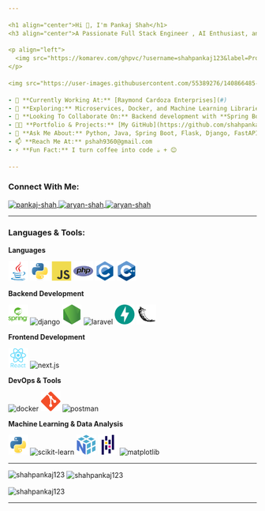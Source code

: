 ```yaml
---

<h1 align="center">Hi 👋, I'm Pankaj Shah</h1>
<h3 align="center">A Passionate Full Stack Engineer , AI Enthusiast, and Web Scraping Expert from Nepal</h3>

<p align="left">
  <img src="https://komarev.com/ghpvc/?username=shahpankaj123&label=Profile%20views&color=0e75b6&style=flat" alt="shahpankaj123" />
</p>

<img src="https://user-images.githubusercontent.com/55389276/140866485-8fb1c876-9a8f-4d6a-98dc-08c4981eaf70.gif" align="right" width="350" />

- 🔭 **Currently Working At:** [Raymond Cardoza Enterprises](#)  
- 🌱 **Exploring:** Microservices, Docker, and Machine Learning Libraries  
- 👯 **Looking To Collaborate On:** Backend development with **Spring Boot**, **Django**, **FastAPI**, or **Node.js**  
- 👨‍💻 **Portfolio & Projects:** [My GitHub](https://github.com/shahpankaj123)  
- 💬 **Ask Me About:** Python, Java, Spring Boot, Flask, Django, FastAPI, Web Scraping, and ML Libraries  
- 📫 **Reach Me At:** pshah9360@gmail.com  
- ⚡ **Fun Fact:** I turn coffee into code ☕ + 😊  

---
```


<h3 align="left">Connect With Me:</h3>
<p align="left">
  <a href="https://linkedin.com/in/pankaj-shah" target="blank">
    <img align="center" src="https://raw.githubusercontent.com/rahuldkjain/github-profile-readme-generator/master/src/images/icons/Social/linked-in-alt.svg" alt="pankaj-shah" height="30" width="40" />
  </a>
  <a href="https://fb.com/aryan-shah" target="blank">
    <img align="center" src="https://raw.githubusercontent.com/rahuldkjain/github-profile-readme-generator/master/src/images/icons/Social/facebook.svg" alt="aryan-shah" height="30" width="40" />
  </a>
  <a href="https://instagram.com/aryan-shah" target="blank">
    <img align="center" src="https://raw.githubusercontent.com/rahuldkjain/github-profile-readme-generator/master/src/images/icons/Social/instagram.svg" alt="aryan-shah" height="30" width="40" />
  </a>
</p>

---

<h3 align="left">Languages & Tools:</h3>

**Languages**  
<p align="left">
  <img src="https://raw.githubusercontent.com/devicons/devicon/master/icons/java/java-original.svg" alt="java" width="40" height="40" />
  <img src="https://raw.githubusercontent.com/devicons/devicon/master/icons/python/python-original.svg" alt="python" width="40" height="40" />
  <img src="https://raw.githubusercontent.com/devicons/devicon/master/icons/javascript/javascript-original.svg" alt="javascript" width="40" height="40" />
  <img src="https://raw.githubusercontent.com/devicons/devicon/master/icons/php/php-original.svg" alt="php" width="40" height="40" />
  <img src="https://raw.githubusercontent.com/devicons/devicon/master/icons/c/c-original.svg" alt="c" width="40" height="40" />
  <img src="https://raw.githubusercontent.com/devicons/devicon/master/icons/cplusplus/cplusplus-original.svg" alt="c++" width="40" height="40" />
</p>

**Backend Development**  
<p align="left">
  <img src="https://raw.githubusercontent.com/devicons/devicon/master/icons/spring/spring-original-wordmark.svg" alt="spring boot" width="40" height="40" />
  <img src="https://cdn.worldvectorlogo.com/logos/django.svg" alt="django" width="40" height="40" />
  <img src="https://raw.githubusercontent.com/devicons/devicon/master/icons/nodejs/nodejs-original.svg" alt="node.js" width="40" height="40" />
  <img src="https://encrypted-tbn0.gstatic.com/images?q=tbn:ANd9GcQhDISWFIUp0hbEmOKDGfJK1AI4dTsoUWoeGQ&s" alt="laravel" width="40" height="40" />
  <img src="https://raw.githubusercontent.com/devicons/devicon/master/icons/fastapi/fastapi-original.svg" alt="fastapi" width="40" height="40" />
  <img src="https://raw.githubusercontent.com/devicons/devicon/master/icons/flask/flask-original.svg" alt="flask" width="40" height="40" />
</p>

**Frontend Development**  
<p align="left">
  <img src="https://raw.githubusercontent.com/devicons/devicon/master/icons/react/react-original-wordmark.svg" alt="react" width="40" height="40" />
  <img src="https://logowik.com/content/uploads/images/nextjs2106.logowik.com.webp" alt="next.js" width="40" height="40" />
</p>

**DevOps & Tools**  
<p align="left">
  <img src="https://www.vectorlogo.zone/logos/docker/docker-icon.svg" alt="docker" width="40" height="40" />
  <img src="https://raw.githubusercontent.com/devicons/devicon/master/icons/git/git-original.svg" alt="git" width="40" height="40" />
  <img src="https://www.vectorlogo.zone/logos/getpostman/getpostman-icon.svg" alt="postman" width="40" height="40" />
</p>

**Machine Learning & Data Analysis**  
<p align="left">
  <img src="https://raw.githubusercontent.com/devicons/devicon/master/icons/python/python-original.svg" alt="python" width="40" height="40" />
  <img src="https://raw.githubusercontent.com/scikit-learn/scikit-learn/main/doc/logos/scikit-learn-logo-small.png" alt="scikit-learn" width="40" height="40" />
  <img src="https://raw.githubusercontent.com/devicons/devicon/master/icons/numpy/numpy-original.svg" alt="numpy" width="40" height="40" />
  <img src="https://raw.githubusercontent.com/devicons/devicon/master/icons/pandas/pandas-original.svg" alt="pandas" width="40" height="40" />
  <img src="https://matplotlib.org/stable/_static/logo2.svg" alt="matplotlib" width="40" height="40" />
</p>

---

<p><img align="left" src="https://github-readme-stats.vercel.app/api/top-langs?username=shahpankaj123&show_icons=true&locale=en&layout=compact" alt="shahpankaj123" /></p>

<p>&nbsp;<img align="center" src="https://github-readme-stats.vercel.app/api?username=shahpankaj123&show_icons=true&locale=en" alt="shahpankaj123" /></p>

<p><img align="center" src="https://github-readme-streak-stats.herokuapp.com/?user=shahpankaj123&" alt="shahpankaj123" /></p>

---



